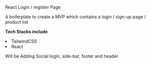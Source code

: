 React Login / register Page

A boilerplate to create a MVP which contains a login / sign-up page / product list

<b>Tech Stacks include</b>
<li> TailwindCSS
<li> React

Will be Adding Social login, side-bar, footer and header
